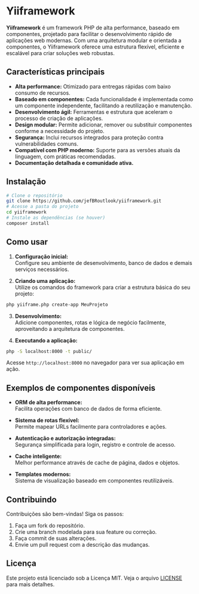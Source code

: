 # Yiiframework

**Yiiframework** é um framework PHP de alta performance, baseado em componentes, projetado para facilitar o desenvolvimento rápido de aplicações web modernas. Com uma arquitetura modular e orientada a componentes, o Yiiframework oferece uma estrutura flexível, eficiente e escalável para criar soluções web robustas.

## Características principais

- **Alta performance:** Otimizado para entregas rápidas com baixo consumo de recursos.
- **Baseado em componentes:** Cada funcionalidade é implementada como um componente independente, facilitando a reutilização e manutenção.
- **Desenvolvimento ágil:** Ferramentas e estrutura que aceleram o processo de criação de aplicações.
- **Design modular:** Permite adicionar, remover ou substituir componentes conforme a necessidade do projeto.
- **Segurança:** Inclui recursos integrados para proteção contra vulnerabilidades comuns.
- **Compatível com PHP moderno:** Suporte para as versões atuais da linguagem, com práticas recomendadas.
- **Documentação detalhada e comunidade ativa.**

## Instalação

```bash
# Clone o repositório
git clone https://github.com/jefBRoutlook/yiiframework.git
# Acesse a pasta do projeto
cd yiiframework
# Instale as dependências (se houver)
composer install
```

## Como usar

1. **Configuração inicial:**  
   Configure seu ambiente de desenvolvimento, banco de dados e demais serviços necessários.

2. **Criando uma aplicação:**  
   Utilize os comandos do framework para criar a estrutura básica do seu projeto:

```bash
php yiiframe.php create-app MeuProjeto
```

3. **Desenvolvimento:**  
   Adicione componentes, rotas e lógica de negócio facilmente, aproveitando a arquitetura de componentes.

4. **Executando a aplicação:**  
```bash
php -S localhost:8000 -t public/
```

Acesse `http://localhost:8000` no navegador para ver sua aplicação em ação.

## Exemplos de componentes disponíveis

- **ORM de alta performance:**   
  Facilita operações com banco de dados de forma eficiente.

- **Sistema de rotas flexível:**  
  Permite mapear URLs facilmente para controladores e ações.

- **Autenticação e autorização integradas:**  
  Segurança simplificada para login, registro e controle de acesso.

- **Cache inteligente:**  
  Melhor performance através de cache de página, dados e objetos.

- **Templates modernos:**  
  Sistema de visualização baseado em componentes reutilizáveis.

## Contribuindo

Contribuições são bem-vindas! Siga os passos:

1. Faça um fork do repositório.
2. Crie uma branch modelada para sua feature ou correção.
3. Faça commit de suas alterações.
4. Envie um pull request com a descrição das mudanças.

## Licença

Este projeto está licenciado sob a Licença MIT. Veja o arquivo [LICENSE](LICENSE) para mais detalhes.